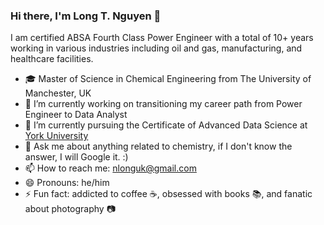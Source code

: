 ### Hi there, I'm Long T. Nguyen 👋

I am certified ABSA Fourth Class Power Engineer with a total of 10+ years working in various industries including oil and gas, manufacturing, and healthcare facilities. 

- 🎓 Master of Science in Chemical Engineering from The University of Manchester, UK
- 🔭 I’m currently working on transitioning my career path from Power Engineer to Data Analyst
- 🌱 I’m currently pursuing the Certificate of Advanced Data Science at [York University](https://www.yorku.ca/)
- 💬 Ask me about anything related to chemistry, if I don't know the answer, I will Google it. :) 
- 📫 How to reach me: nlonguk@gmail.com
- 😄 Pronouns: he/him 
- ⚡ Fun fact: addicted to coffee :coffee:, obsessed with books :books:, and fanatic about photography :camera:

<!--
**longnguyendata/longnguyendata** is a ✨ _special_ ✨ repository because its `README.md` (this file) appears on your GitHub profile.

Here are some ideas to get you started:

- 🔭 I’m currently working on ...
- 🌱 I’m currently learning ...
- 👯 I’m looking to collaborate on ...
- 🤔 I’m looking for help with ...
- 💬 Ask me about ...
- 📫 How to reach me: ...
- 😄 Pronouns: ...
- ⚡ Fun fact: ...
-->
